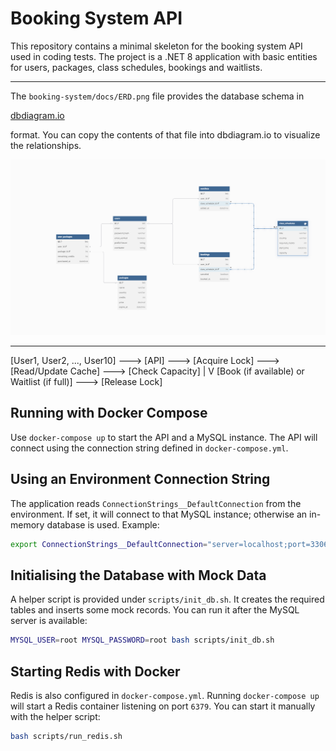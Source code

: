 # Booking System API


This repository contains a minimal skeleton for the booking system API used in coding tests.
The project is a .NET 8 application with basic entities for users, packages, class schedules, bookings and waitlists.


--- 


The `booking-system/docs/ERD.png` file provides the database schema in 

[dbdiagram.io](https://dbdiagram.io/d/booking-system-661a925a03593b6b61e82214)

 format. You can copy the contents of that file into dbdiagram.io to visualize the relationships.


![Booking System ERD](booking-system/docs/ERD.png)


---

[User1, User2, ..., User10]  --->  [API] ---> [Acquire Lock] ---> [Read/Update Cache] ---> [Check Capacity]
                                                          |
                                                          V
                                  [Book (if available) or Waitlist (if full)] ---> [Release Lock]


  


## Running with Docker Compose

Use `docker-compose up` to start the API and a MySQL instance. The API will connect using the connection string defined in `docker-compose.yml`.

## Using an Environment Connection String

The application reads `ConnectionStrings__DefaultConnection` from the environment. If set, it will connect to that MySQL instance; otherwise an in-memory database is used. Example:

```bash
export ConnectionStrings__DefaultConnection="server=localhost;port=3306;database=booking;user=booking_user;password=booking_pass"
```

## Initialising the Database with Mock Data

A helper script is provided under `scripts/init_db.sh`. It creates the required tables and inserts some mock records. You can run it after the MySQL server is available:

```bash
MYSQL_USER=root MYSQL_PASSWORD=root bash scripts/init_db.sh
```

## Starting Redis with Docker

Redis is also configured in `docker-compose.yml`. Running `docker-compose up` will start a Redis container listening on port `6379`. You can start it manually with the helper script:

```bash
bash scripts/run_redis.sh
```




